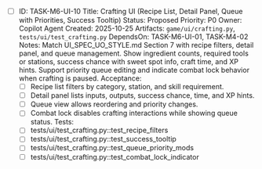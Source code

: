 - [ ] ID: TASK-M6-UI-10
  Title: Crafting UI (Recipe List, Detail Panel, Queue with Priorities, Success Tooltip)
  Status: Proposed
  Priority: P0
  Owner: Copilot Agent
  Created: 2025-10-25
  Artifacts: `game/ui/crafting.py`, `tests/ui/test_crafting.py`
  DependsOn: TASK-M6-UI-01, TASK-M4-02
  Notes:
  Match UI_SPEC_UO_STYLE.md Section 7 with recipe filters, detail panel, and queue management.
  Show ingredient counts, required tools or stations, success chance with sweet spot info, craft time, and XP hints.
  Support priority queue editing and indicate combat lock behavior when crafting is paused.
  Acceptance:
  - [ ] Recipe list filters by category, station, and skill requirement.
  - [ ] Detail panel lists inputs, outputs, success chance, time, and XP hints.
  - [ ] Queue view allows reordering and priority changes.
  - [ ] Combat lock disables crafting interactions while showing queue status.
  Tests:
  - [ ] tests/ui/test_crafting.py::test_recipe_filters
  - [ ] tests/ui/test_crafting.py::test_success_tooltip
  - [ ] tests/ui/test_crafting.py::test_queue_priority_mods
  - [ ] tests/ui/test_crafting.py::test_combat_lock_indicator
